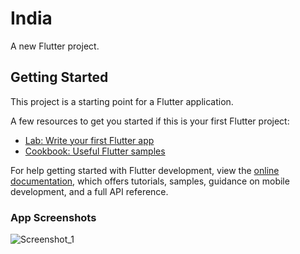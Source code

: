 # India

A new Flutter project.

## Getting Started

This project is a starting point for a Flutter application.

A few resources to get you started if this is your first Flutter project:

- [Lab: Write your first Flutter app](https://docs.flutter.dev/get-started/codelab)
- [Cookbook: Useful Flutter samples](https://docs.flutter.dev/cookbook)

For help getting started with Flutter development, view the
[online documentation](https://docs.flutter.dev/), which offers tutorials,
samples, guidance on mobile development, and a full API reference.

### App Screenshots
![Screenshot_1](https://github.com/pavithramoorthy-official/India-Flutter-Project/assets/144348676/a616763b-a7af-4a57-bf55-9059c2fe0d48)

